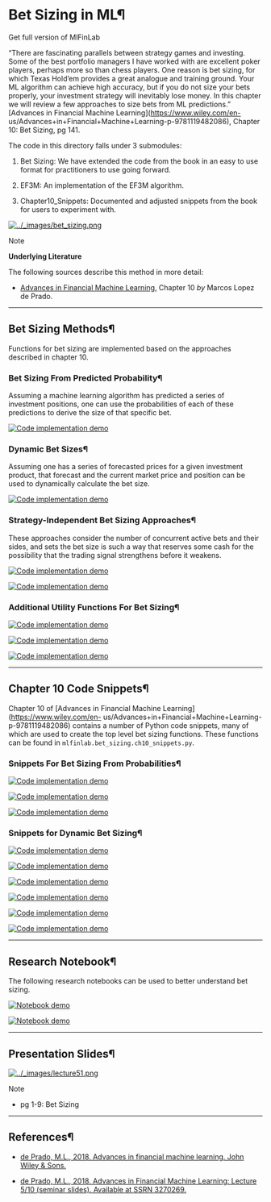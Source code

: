 # Bet Sizing in ML¶

Get full version of MlFinLab

  

“There are fascinating parallels between strategy games and investing. Some of
the best portfolio managers I have worked with are excellent poker players,
perhaps more so than chess players. One reason is bet sizing, for which Texas
Hold’em provides a great analogue and training ground. Your ML algorithm can
achieve high accuracy, but if you do not size your bets properly, your
investment strategy will inevitably lose money. In this chapter we will review
a few approaches to size bets from ML predictions.” [Advances in Financial
Machine Learning](https://www.wiley.com/en-
us/Advances+in+Financial+Machine+Learning-p-9781119482086), Chapter 10: Bet
Sizing, pg 141.

The code in this directory falls under 3 submodules:

  1. Bet Sizing: We have extended the code from the book in an easy to use format for practitioners to use going forward.

  2. EF3M: An implementation of the EF3M algorithm.

  3. Chapter10_Snippets: Documented and adjusted snippets from the book for users to experiment with.

[![../_images/bet_sizing.png](../_images/bet_sizing.png)](../_images/bet_sizing.png)

Note

**Underlying Literature**

The following sources describe this method in more detail:

  * [Advances in Financial Machine Learning](https://www.wiley.com/en-us/Advances+in+Financial+Machine+Learning-p-9781119482086), Chapter 10 _by_ Marcos Lopez de Prado.

* * *

## Bet Sizing Methods¶

Functions for bet sizing are implemented based on the approaches described in
chapter 10.

### Bet Sizing From Predicted Probability¶

Assuming a machine learning algorithm has predicted a series of investment
positions, one can use the probabilities of each of these predictions to
derive the size of that specific bet.

[![Code implementation
demo](../_images/implementation_medium1.png)](../_images/implementation_medium1.png)

### Dynamic Bet Sizes¶

Assuming one has a series of forecasted prices for a given investment product,
that forecast and the current market price and position can be used to
dynamically calculate the bet size.

[![Code implementation
demo](../_images/implementation_medium1.png)](../_images/implementation_medium1.png)

### Strategy-Independent Bet Sizing Approaches¶

These approaches consider the number of concurrent active bets and their
sides, and sets the bet size is such a way that reserves some cash for the
possibility that the trading signal strengthens before it weakens.

[![Code implementation
demo](../_images/implementation_medium1.png)](../_images/implementation_medium1.png)

[![Code implementation
demo](../_images/implementation_big1.png)](../_images/implementation_big1.png)

### Additional Utility Functions For Bet Sizing¶

[![Code implementation
demo](../_images/implementation_small1.png)](../_images/implementation_small1.png)

[![Code implementation
demo](../_images/implementation_small1.png)](../_images/implementation_small1.png)

[![Code implementation
demo](../_images/implementation_small1.png)](../_images/implementation_small1.png)

* * *

## Chapter 10 Code Snippets¶

Chapter 10 of [Advances in Financial Machine
Learning](https://www.wiley.com/en-
us/Advances+in+Financial+Machine+Learning-p-9781119482086) contains a number
of Python code snippets, many of which are used to create the top level bet
sizing functions. These functions can be found in
`mlfinlab.bet_sizing.ch10_snippets.py`.

### Snippets For Bet Sizing From Probabilities¶

[![Code implementation
demo](../_images/implementation_medium1.png)](../_images/implementation_medium1.png)

[![Code implementation
demo](../_images/implementation_small1.png)](../_images/implementation_small1.png)

[![Code implementation
demo](../_images/implementation_medium1.png)](../_images/implementation_medium1.png)

### Snippets for Dynamic Bet Sizing¶

[![Code implementation
demo](../_images/implementation_medium1.png)](../_images/implementation_medium1.png)

[![Code implementation
demo](../_images/implementation_small1.png)](../_images/implementation_small1.png)

[![Code implementation
demo](../_images/implementation_medium1.png)](../_images/implementation_medium1.png)

[![Code implementation
demo](../_images/implementation_small1.png)](../_images/implementation_small1.png)

[![Code implementation
demo](../_images/implementation_medium1.png)](../_images/implementation_medium1.png)

[![Code implementation
demo](../_images/implementation_small1.png)](../_images/implementation_small1.png)

* * *

## Research Notebook¶

The following research notebooks can be used to better understand bet sizing.

[![Notebook demo](../_images/notebook1.png)](../_images/notebook1.png)

[![Notebook demo](../_images/notebook1.png)](../_images/notebook1.png)

* * *

## Presentation Slides¶

[![../_images/lecture51.png](../_images/lecture51.png)](https://papers.ssrn.com/sol3/papers.cfm?abstract_id=3257497)

Note

  * pg 1-9: Bet Sizing

* * *

## References¶

  * [de Prado, M.L., 2018. Advances in financial machine learning. John Wiley & Sons.](https://www.wiley.com/en-us/Advances+in+Financial+Machine+Learning-p-9781119482086)

  * [de Prado, M.L., 2018. Advances in Financial Machine Learning: Lecture 5/10 (seminar slides). Available at SSRN 3270269.](https://papers.ssrn.com/sol3/papers.cfm?abstract_id=3257497)

